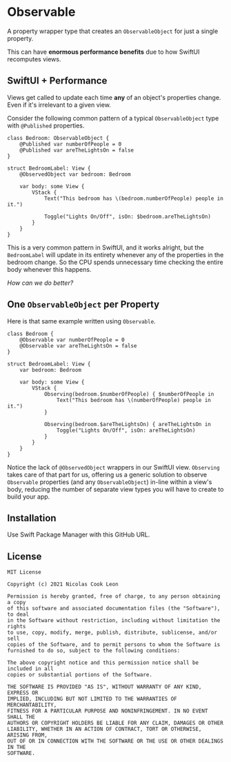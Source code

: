 # Observable

A property wrapper type that creates an `ObservableObject` for just a single property.

This can have **enormous performance benefits** due to how SwiftUI recomputes views.

## SwiftUI + Performance

Views get called to update each time **any** of an object's properties change. Even if it's irrelevant to a given view.

Consider the following common pattern of a typical `ObservableObject` type with `@Published` properties.

````
class Bedroom: ObservableObject {
	@Published var numberOfPeople = 0
	@Published var areTheLightsOn = false
}

struct BedroomLabel: View {
	@ObservedObject var bedroom: Bedroom
	
	var body: some View {
		VStack {
			Text("This bedroom has \(bedroom.numberOfPeople) people in it.")
			
			Toggle("Lights On/Off", isOn: $bedroom.areTheLightsOn)
		}
	}
}
````

This is a very common pattern in SwiftUI, and it works alright, but the `BedroomLabel` will update in its entirety whenever any of the properties in the bedroom change. So the CPU spends unnecessary time checking the entire body whenever this happens.

*How can we do better?*

## One `ObservableObject` per Property

Here is that same example written using `Observable`.

````
class Bedroom {
	@Observable var numberOfPeople = 0
	@Observable var areTheLightsOn = false
}

struct BedroomLabel: View {
	var bedroom: Bedroom
	
	var body: some View {
		VStack {
			Observing(bedroom.$numberOfPeople) { $numberOfPeople in
				Text("This bedroom has \(numberOfPeople) people in it.")
			}
			
			Observing(bedroom.$areTheLightsOn) { areTheLightsOn in
				Toggle("Lights On/Off", isOn: areTheLightsOn)
			}
		}
	}
}
````

Notice the lack of `@ObservedObject` wrappers in our SwiftUI view. `Observing` takes care of that part for us, offering us a generic solution to observe `Observable` properties (and any `ObservableObject`) in-line within a view's body, reducing the number of separate view types you will have to create to build your app.

## Installation

Use Swift Package Manager with this GitHub URL.

## License

````
MIT License

Copyright (c) 2021 Nicolas Cook Leon

Permission is hereby granted, free of charge, to any person obtaining a copy
of this software and associated documentation files (the "Software"), to deal
in the Software without restriction, including without limitation the rights
to use, copy, modify, merge, publish, distribute, sublicense, and/or sell
copies of the Software, and to permit persons to whom the Software is
furnished to do so, subject to the following conditions:

The above copyright notice and this permission notice shall be included in all
copies or substantial portions of the Software.

THE SOFTWARE IS PROVIDED "AS IS", WITHOUT WARRANTY OF ANY KIND, EXPRESS OR
IMPLIED, INCLUDING BUT NOT LIMITED TO THE WARRANTIES OF MERCHANTABILITY,
FITNESS FOR A PARTICULAR PURPOSE AND NONINFRINGEMENT. IN NO EVENT SHALL THE
AUTHORS OR COPYRIGHT HOLDERS BE LIABLE FOR ANY CLAIM, DAMAGES OR OTHER
LIABILITY, WHETHER IN AN ACTION OF CONTRACT, TORT OR OTHERWISE, ARISING FROM,
OUT OF OR IN CONNECTION WITH THE SOFTWARE OR THE USE OR OTHER DEALINGS IN THE
SOFTWARE.
````
